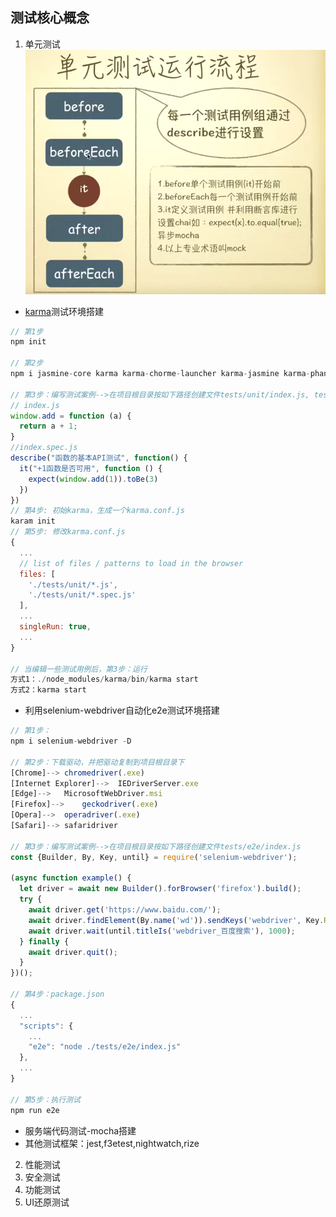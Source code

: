 ## 测试核心概念
1. 单元测试<br/>
![](./../images/js_test/jt001.png)<br/>
* [karma](http://karma-runner.github.io/3.0/intro/installation.html)测试环境搭建<br/>
```javascript
// 第1步
npm init

// 第2步
npm i jasmine-core karma karma-chorme-launcher karma-jasmine karma-phantomjs-launcher --save-dev

// 第3步：编写测试案例-->在项目根目录按如下路径创建文件tests/unit/index.js, tests/unit/index.spec.js
// index.js
window.add = function (a) {
  return a + 1;
}
//index.spec.js
describe("函数的基本API测试", function() {
  it("+1函数是否可用", function () {
    expect(window.add(1)).toBe(3)
  })
})
// 第4步: 初始karma，生成一个karma.conf.js
karam init 
// 第5步: 修改karma.conf.js
{
  ...
  // list of files / patterns to load in the browser
  files: [
    './tests/unit/*.js',
    './tests/unit/*.spec.js'
  ],
  ...
  singleRun: true,
  ...
}

// 当编辑一些测试用例后，第3步：运行
方式1：./node_modules/karma/bin/karma start 
方式2：karma start
```


* 利用selenium-webdriver自动化e2e测试环境搭建<br/>

```javascript
// 第1步：
npm i selenium-webdriver -D

// 第2步：下载驱动，并把驱动复制到项目根目录下
[Chrome]-->	chromedriver(.exe)
[Internet Explorer]-->	IEDriverServer.exe
[Edge]-->	MicrosoftWebDriver.msi
[Firefox]-->	geckodriver(.exe)
[Opera]-->	operadriver(.exe)
[Safari]-->	safaridriver

// 第3步：编写测试案例-->在项目根目录按如下路径创建文件tests/e2e/index.js
const {Builder, By, Key, until} = require('selenium-webdriver');

(async function example() {
  let driver = await new Builder().forBrowser('firefox').build();
  try {
    await driver.get('https://www.baidu.com/');
    await driver.findElement(By.name('wd')).sendKeys('webdriver', Key.RETURN);
    await driver.wait(until.titleIs('webdriver_百度搜索'), 1000);
  } finally {
    await driver.quit();
  }
})();

// 第4步：package.json
{
  ...
  "scripts": {
    ...
    "e2e": "node ./tests/e2e/index.js"
  },
  ...
}

// 第5步：执行测试
npm run e2e
```
*  服务端代码测试-mocha搭建<br/>
*  其他测试框架：jest,f3etest,nightwatch,rize<br/>

2. 性能测试<br/>
3. 安全测试<br/>
4. 功能测试<br/>
5. UI还原测试<br/>